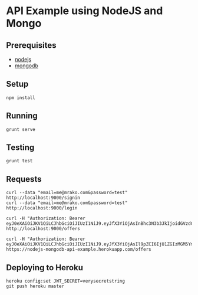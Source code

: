 # API Example using NodeJS and Mongo

## Prerequisites

* [nodejs](https://nodejs.org/)
* [mongodb](https://www.mongodb.org/)

## Setup

    npm install

## Running

    grunt serve

## Testing

    grunt test

## Requests

    curl --data "email=me@mrako.com&password=test" http://localhost:9000/signin
    curl --data "email=me@mrako.com&password=test" http://localhost:9000/login

    curl -H "Authorization: Bearer eyJ0eXAiOiJKV1QiLCJhbGciOiJIUzI1NiJ9.eyJfX3YiOjAsInBhc3N3b3JkIjoidGVzdCIsImVtYWlsIjoibWVAa2l2aWt1bnUuY29tIiwiX2lkIjoiNTVkYTA0ZDYwODRlMjE5MzI2NTllMTYwIn0.u76LBZUGFwfo_xXla8Jmc6hXAyX_R7osZvrjnsFOMoY" http://localhost:9000/offers

    curl -H "Authorization: Bearer eyJ0eXAiOiJKV1QiLCJhbGciOiJIUzI1NiJ9.eyJfX3YiOjAsIl9pZCI6IjU1ZGIzMGM5YmY3ODgwMTEwMGZlNTNjMCJ9.71swhkFD22sBoonjgP3qAks7rnAFOyKvg_2F6dnqKB4" https://nodejs-mongodb-api-example.herokuapp.com/offers

## Deploying to Heroku

    heroku config:set JWT_SECRET=verysecretstring
    git push heroku master
